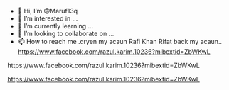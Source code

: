 - 👋 Hi, I’m @Maruf13q
- 👀 I’m interested in ...
- 🌱 I’m currently learning ...
- 💞️ I’m looking to collaborate on ...
- 📫 How to reach me .cryen my acaun Rafi Khan Rifat back my acaun..
https://www.facebook.com/razul.karim.10236?mibextid=ZbWKwL
<!---
Maruf13q/Maruf13q is a ✨ special ✨ repository because its `README.md` (this file) appears on your GitHub profile.
You can click the Preview link to take a look at your changes.
--->https://www.facebook.com/razul.karim.10236?mibextid=ZbWKwL
https://www.facebook.com/razul.karim.10236?mibextid=ZbWKwL
